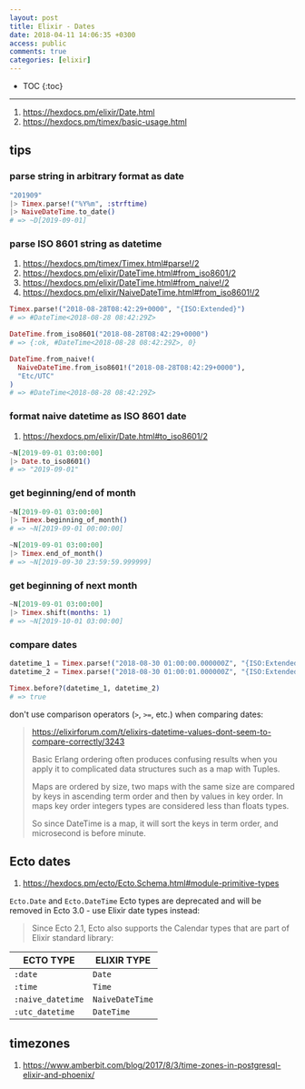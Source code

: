 ```yaml
---
layout: post
title: Elixir - Dates
date: 2018-04-11 14:06:35 +0300
access: public
comments: true
categories: [elixir]
---
```


<!-- more -->

* TOC
{:toc}
<hr>

1. <https://hexdocs.pm/elixir/Date.html>
2. <https://hexdocs.pm/timex/basic-usage.html>

tips
----

### parse string in arbitrary format as date

```elixir
"201909"
|> Timex.parse!("%Y%m", :strftime)
|> NaiveDateTime.to_date()
# => ~D[2019-09-01]
```

### parse ISO 8601 string as datetime

1. <https://hexdocs.pm/timex/Timex.html#parse!/2>
2. <https://hexdocs.pm/elixir/DateTime.html#from_iso8601/2>
3. <https://hexdocs.pm/elixir/DateTime.html#from_naive!/2>
4. <https://hexdocs.pm/elixir/NaiveDateTime.html#from_iso8601!/2>

```elixir
Timex.parse!("2018-08-28T08:42:29+0000", "{ISO:Extended}")
# => #DateTime<2018-08-28 08:42:29Z>

DateTime.from_iso8601("2018-08-28T08:42:29+0000")
# => {:ok, #DateTime<2018-08-28 08:42:29Z>, 0}

DateTime.from_naive!(
  NaiveDateTime.from_iso8601!("2018-08-28T08:42:29+0000"),
  "Etc/UTC"
)
# => #DateTime<2018-08-28 08:42:29Z>
```

### format naive datetime as ISO 8601 date

1. <https://hexdocs.pm/elixir/Date.html#to_iso8601/2>

```elixir
~N[2019-09-01 03:00:00]
|> Date.to_iso8601()
# => "2019-09-01"
```

### get beginning/end of month

```elixir
~N[2019-09-01 03:00:00]
|> Timex.beginning_of_month()
# => ~N[2019-09-01 00:00:00]

~N[2019-09-01 03:00:00]
|> Timex.end_of_month()
# => ~N[2019-09-30 23:59:59.999999]
```

### get beginning of next month

```elixir
~N[2019-09-01 03:00:00]
|> Timex.shift(months: 1)
# => ~N[2019-10-01 03:00:00]
```

### compare dates

```elixir
datetime_1 = Timex.parse!("2018-08-30 01:00:00.000000Z", "{ISO:Extended}")
datetime_2 = Timex.parse!("2018-08-30 01:00:01.000000Z", "{ISO:Extended}")

Timex.before?(datetime_1, datetime_2)
# => true
```

don't use comparison operators (`>`, `>=`, etc.) when comparing dates:

> <https://elixirforum.com/t/elixirs-datetime-values-dont-seem-to-compare-correctly/3243>
>
> Basic Erlang ordering often produces confusing results when you apply
> it to complicated data structures such as a map with Tuples.
>
> Maps are ordered by size, two maps with the same size are compared by
> keys in ascending term order and then by values in key order. In maps
> key order integers types are considered less than floats types.
>
> So since DateTime is a map, it will sort the keys in term order, and
> microsecond is before minute.

Ecto dates
----------

1. <https://hexdocs.pm/ecto/Ecto.Schema.html#module-primitive-types>

`Ecto.Date` and `Ecto.DateTime` Ecto types are deprecated and will be removed
in Ecto 3.0 - use Elixir date types instead:

> Since Ecto 2.1, Ecto also supports the Calendar types that are part of
> Elixir standard library:

ECTO TYPE         | ELIXIR TYPE
----------------- | ---------------
`:date`           | `Date`
`:time`           | `Time`
`:naive_datetime` | `NaiveDateTime`
`:utc_datetime`   | `DateTime`

timezones
---------

1. <https://www.amberbit.com/blog/2017/8/3/time-zones-in-postgresql-elixir-and-phoenix/>
